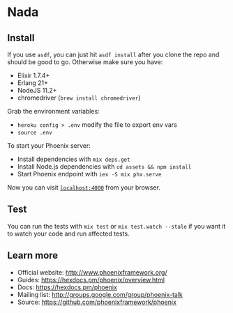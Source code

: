 # Nada

## Install

If you use `asdf`, you can just hit `asdf install` after you clone the
repo and should be good to go. Otherwise make sure you have:

* Elixir 1.7.4+
* Erlang 21+
* NodeJS 11.2+
* chromedriver (`brew install chromedriver`)

Grab the environment variables:

* `heroku config > .env` modify the file to export env vars
* `source .env`

To start your Phoenix server:

* Install dependencies with `mix deps.get`
* Install Node.js dependencies with `cd assets && npm install`
* Start Phoenix endpoint with `iex -S mix phx.serve`

Now you can visit [`localhost:4000`](http://localhost:4000) from your browser.

## Test

You can run the tests with `mix test` or `mix test.watch --stale` if you
want it to watch your code and run affected tests.

## Learn more

* Official website: http://www.phoenixframework.org/
* Guides: https://hexdocs.pm/phoenix/overview.html
* Docs: https://hexdocs.pm/phoenix
* Mailing list: http://groups.google.com/group/phoenix-talk
* Source: https://github.com/phoenixframework/phoenix
